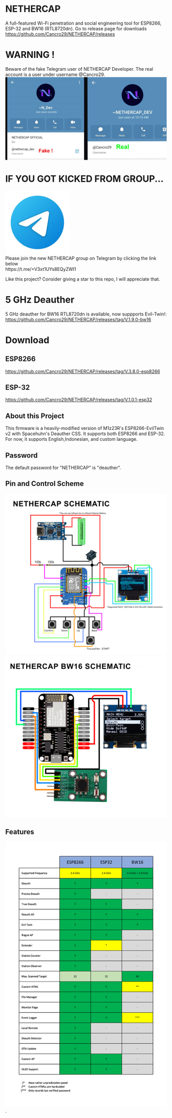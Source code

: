 # NETHERCAP
A full-featured Wi-Fi penetration and social engineering tool for ESP8266, ESP-32 and BW16 (RTL8720dn). Go to release page for downloads<br>
https://github.com/Cancro29/NETHERCAP/releases<br>

# WARNING !
Beware of the fake Telegram user of NETHERCAP Developer. The real account is a user under username @Cancro29.
![Scheme](images/warning.jpeg)
# IF YOU GOT KICKED FROM GROUP...
<a href=https://t.me/+CciATlD2mZdkZTNl>
    <img src="images/icon_telegram.jpg" alt="Scheme" width="200"/>
</a>
<br>
Please join the new NETHERCAP group on Telegram by clicking the link below<br>
https://t.me/+V3xt1UYs8EQyZWI1

Like this project? Consider giving a star to this repo, I will appreciate that.

# 5 GHz Deauther
5 GHz deauther for BW16 RTL8720dn is available, now suppports Evil-Twin!:
https://github.com/Cancro29/NETHERCAP/releases/tag/V.1.9.0-bw16

# Download
## ESP8266
https://github.com/Cancro29/NETHERCAP/releases/tag/V.3.8.0-esp8266
## ESP-32
https://github.com/Cancro29/NETHERCAP/releases/tag/V.1.0.1-esp32

## About this Project
This firmware is a heavily-modified version of M1z23R's ESP8266-EvilTwin v2 with Spacehuhn's Deauther CSS.
It supports both ESP8266 and ESP-32. For now, it supports English,Indonesian, and custom language.

## Password
The default password for "NETHERCAP" is "deauther".
## Pin and Control Scheme
![Scheme](images/Quickguide.jpg)
![Scheme](images/Quickguide2.jpg)
## Features
![Scheme](images/features_table.jpg)
.
